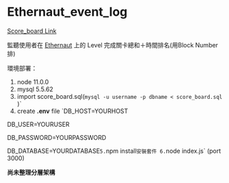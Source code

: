 # Ethernaut_event_log
[Score_board Link](http://3.15.185.61:3000/)

監聽使用者在 [Ethernaut](https://ethernaut.openzeppelin.com) 上的 Level 完成關卡總和＋時間排名(用Block Number排)

環境部署：
1. node 11.0.0
2. mysql 5.5.62
3. import score_board.sql(`mysql -u username -p dbname < score_board.sql`
)`
4. create **.env** file 
`DB_HOST=YOURHOST

DB_USER=YOURUSER

DB_PASSWORD=YOURPASSWORD

DB_DATABASE=YOURDATABASE`
5. `npm install` 安裝套件
6. `node index.js` (port 3000)
    


**尚未整理分層架構**

